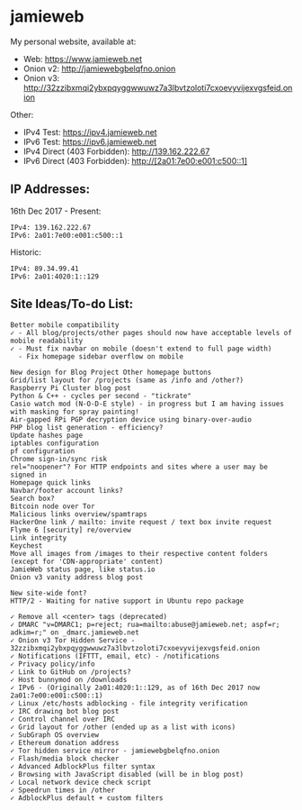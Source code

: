 # jamieweb

My personal website, available at:

* Web: https://www.jamieweb.net
* Onion v2: http://jamiewebgbelqfno.onion
* Onion v3: http://32zzibxmqi2ybxpqyggwwuwz7a3lbvtzoloti7cxoevyvijexvgsfeid.onion

Other:

* IPv4 Test: https://ipv4.jamieweb.net
* IPv6 Test: https://ipv6.jamieweb.net
* IPv4 Direct (403 Forbidden): http://139.162.222.67
* IPv6 Direct (403 Forbidden): <a href="http://[2a01:7e00:e001:c500::1]">http://[2a01:7e00:e001:c500::1]</a>

## IP Addresses:

16th Dec 2017 - Present:

    IPv4: 139.162.222.67
    IPv6: 2a01:7e00:e001:c500::1
    
Historic:

    IPv4: 89.34.99.41
    IPv6: 2a01:4020:1::129

## Site Ideas/To-do List:
    Better mobile compatibility
    ✓ - All blog/projects/other pages should now have acceptable levels of mobile readability
    ✓ - Must fix navbar on mobile (doesn't extend to full page width)
      - Fix homepage sidebar overflow on mobile
      
    New design for Blog Project Other homepage buttons
    Grid/list layout for /projects (same as /info and /other?)
    Raspberry Pi Cluster blog post
    Python & C++ - cycles per second - "tickrate"
    Casio watch mod (N-O-D-E style) - in progress but I am having issues with masking for spray painting!
    Air-gapped RPi PGP decryption device using binary-over-audio
    PHP blog list generation - efficiency?
    Update hashes page
    iptables configuration
    pf configuration
    Chrome sign-in/sync risk
    rel="noopener"? For HTTP endpoints and sites where a user may be signed in
    Homepage quick links
    Navbar/footer account links?
    Search box?
    Bitcoin node over Tor
    Malicious links overview/spamtraps
    HackerOne link / mailto: invite request / text box invite request
    Flyme 6 [security] re/overview
    Link integrity
    Keychest
    Move all images from /images to their respective content folders (except for 'CDN-appropriate' content)
    JamieWeb status page, like status.io
    Onion v3 vanity address blog post
    
    New site-wide font?
    HTTP/2 - Waiting for native support in Ubuntu repo package

    ✓ Remove all <center> tags (deprecated)
    ✓ DMARC "v=DMARC1; p=reject; rua=mailto:abuse@jamieweb.net; aspf=r; adkim=r;" on _dmarc.jamieweb.net
    ✓ Onion v3 Tor Hidden Service - 32zzibxmqi2ybxpqyggwwuwz7a3lbvtzoloti7cxoevyvijexvgsfeid.onion
    ✓ Notifications (IFTTT, email, etc) - /notifications
    ✓ Privacy policy/info
    ✓ Link to GitHub on /projects?
    ✓ Host bunnymod on /downloads
    ✓ IPv6 - (Originally 2a01:4020:1::129, as of 16th Dec 2017 now 2a01:7e00:e001:c500::1)
    ✓ Linux /etc/hosts adblocking - file integrity verification
    ✓ IRC drawing bot blog post
    ✓ Control channel over IRC
    ✓ Grid layout for /other (ended up as a list with icons)
    ✓ SubGraph OS overview
    ✓ Ethereum donation address
    ✓ Tor hidden service mirror - jamiewebgbelqfno.onion
    ✓ Flash/media block checker
    ✓ Advanced AdblockPlus filter syntax
    ✓ Browsing with JavaScript disabled (will be in blog post)
    ✓ Local network device check script
    ✓ Speedrun times in /other
    ✓ AdblockPlus default + custom filters
